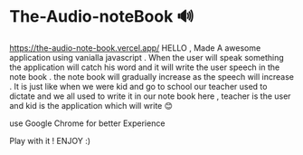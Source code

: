 # The-Audio-noteBook 🔊
https://the-audio-note-book.vercel.app/
HELLO , Made A awesome application using vanialla javascript .
When the user will speak something the application will catch his word and it will write the user speech
in the note book .
the note book will gradually increase as the speech will increase .
It is just like when we were kid and go to school our teacher used to dictate and we all used to write it in our note book
here , teacher is the user and kid is the application which will write 😊

use Google Chrome for better Experience 

Play with it !
ENJOY :)
 
